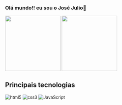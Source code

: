 ### Olá mundo!! eu sou o José Julio👋

<div>
  <img style="height:180px" src="https://github-readme-stats.vercel.app/api?username=Joj-e&show_icons=true&theme=dracula">
  <img style="height:180px" src="https://github-readme-stats.vercel.app/api/top-langs/?username=Joj-e&layout=compact&theme=dracula">
</div>

## Principais tecnologias

<div style="display:inline-block">
  <img align="center" alt="html5" src="https://img.shields.io/badge/HTML5-E34F26?style=for-the-badge&logo=html5&logoColor=white">
  <img align="center" alt="css3" src="https://img.shields.io/badge/CSS3-1572B6?style=for-the-badge&logo=css3&logoColor=white">
  <img align="center" alt="JavaScript" src="https://img.shields.io/badge/JavaScript-323330?style=for-the-badge&logo=javascript&logoColor=F7DF1E">
</div>

